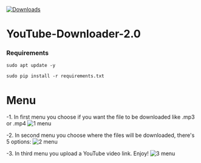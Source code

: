 [![Downloads](https://img.shields.io/github/downloads/BlackRiverCoder/YouTube-Downloader-2.0/total.svg)](https://github.com/BlackRiverCoder/YouTube-Downloader-2.0/releases)
# YouTube-Downloader-2.0

### Requirements
    
    sudo apt update -y
    
    sudo pip install -r requirements.txt

# Menu

  -1. In first menu you choose if you want the file to be downloaded like .mp3 or .mp4
  ![1  menu](https://user-images.githubusercontent.com/34548130/218249691-0fedeec2-902f-4e03-baea-c76859e840c3.png)

  -2. In second menu you choose where the files will be downloaded, there's 5 options:
   ![2  menu](https://user-images.githubusercontent.com/34548130/218249718-102582f6-524b-4869-882d-02e2c2fac359.png)

  -3. In third menu you upload a YouTube video link. Enjoy!
   ![3  menu](https://user-images.githubusercontent.com/34548130/218249730-debe1e23-f8ed-4ada-be10-24a5d715a1ed.png)
